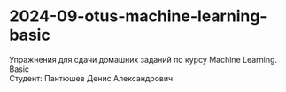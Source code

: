 # 2024-09-otus-machine-learning-basic
Упражнения для сдачи домашних заданий по курсу Machine Learning. Basic  
Студент: Пантюшев Денис Александрович  
